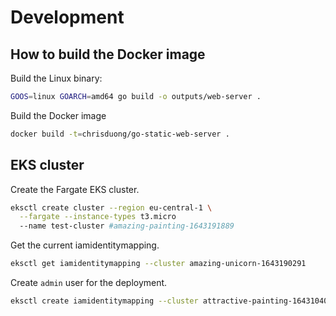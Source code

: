 # Development

## How to build the Docker image

Build the Linux binary:

```sh
GOOS=linux GOARCH=amd64 go build -o outputs/web-server .
```

Build the Docker image

```sh
docker build -t=chrisduong/go-static-web-server .
```

## EKS cluster

Create the Fargate EKS cluster.

```sh
eksctl create cluster --region eu-central-1 \
  --fargate --instance-types t3.micro
  --name test-cluster #amazing-painting-1643191889
```

Get the current iamidentitymapping.

```sh
eksctl get iamidentitymapping --cluster amazing-unicorn-1643190291
```

Create `admin` user for the deployment.

```sh
eksctl create iamidentitymapping --cluster attractive-painting-1643104019 --arn arn:aws:iam::415376140508:user/tester --group system:masters --username admin
```

